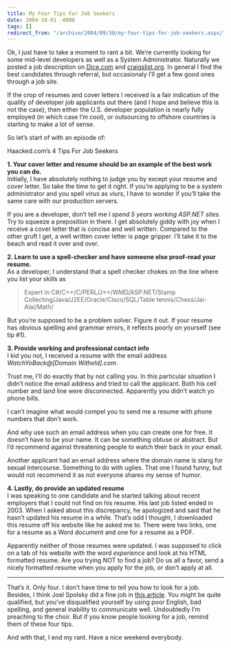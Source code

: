 ```yaml
---
title: My Four Tips For Job Seekers
date: 2004-10-01 -0800
tags: []
redirect_from: "/archive/2004/09/30/my-four-tips-for-job-seekers.aspx/"
---
```


Ok, I just have to take a moment to rant a bit. We’re currently looking
for some mid-level developers as well as a System Administrator.
Naturally we posted a job description on
[Dice.com](http://www.dice.com/ "Dice") and
[craigslist.org](http://www.craigslist.org/ "Craigs List"). In general I
find the best candidates through referral, but occasionaly I’ll get a
few good ones through a job site.

If the crop of resumes and cover letters I received is a fair indication
of the quality of developer job applicants out there (and I hope and
believe this is not the case), then either the U.S. developer population
is nearly fully employed (in which case I’m cool), or outsourcing to
offshore countries is starting to make a lot of sense.

So let’s start of with an episode of:

Haacked.com’s 4 Tips For Job Seekers

**1. Your cover letter and resume should be an example of the best work
you can do.** \
 Initially, I have absolutely nothing to judge you by except your resume
and cover letter. So take the time to get it right. If you’re applying
to be a system administrator and you spell *virus* as *viurs*, I have to
wonder if you’ll take the same care with our production servers.

If you are a developer, don’t tell me *I spend 5 years working ASP.NET
sites.* Try to squeeze a preposition in there. I get absolutely giddy
with joy when I receive a cover letter that is concise and well written.
Compared to the other gruft I get, a well written cover letter is page
gripper. I’ll take it to the beach and read it over and over.

**2. Learn to use a spell-checker and have someone else proof-read your
resume.** \
 As a developer, I understand that a spell checker chokes on the line
where you list your skills as

> Expert in C\#/C++/C/PERL/J++/WMD/ASP.NET/Stamp
> Collecting/Java/J2EE/Oracle/Cisco/SQL/Table
> tennis/Chess/Jai-Alai/Math/

But you’re supposed to be a problem solver. Figure it out. If your
resume has obvious spelling and grammar errors, it reflects poorly on
yourself (see tip \#1).

**3. Provide working and professional contact info**\
 I kid you not, I received a resume with the email address
*WatchYoBack@[Domain Witheld].com*.

Trust me, I’ll do exactly that by not calling you. In this particular
situation I didn’t notice the email address and tried to call the
applicant. Both his cell number and land line were disconnected.
Apparently you didn’t watch yo phone bills.

I can’t imagine what would compel you to send me a resume with phone
numbers that don’t work.

And why use such an email address when you can create one for free. It
doesn’t have to be your name. It can be something obtuse or abstract.
But I’d recommend against threatening people to watch their back in your
email.

Another applicant had an email address where the domain name is slang
for sexual intercourse. Something to do with uglies. That one I found
funny, but would not recommend it as not everyone shares my sense of
humor.

**4. Lastly, do provide an updated resume** \
 I was speaking to one candidate and he started talking about recent
employers that I could not find on his resume. His last job listed ended
in 2003. When I asked about this discrepancy, he apologized and said
that he hasn’t updated his resume in a while. That’s odd I thought, I
downloaded this resume off his website like he asked me to. There were
two links, one for a resume as a Word document and one for a resume as a
PDF.

Apparently neither of those resumes were updated. I was supposed to
click on a tab of his website with the word *experience* and look at his
HTML formatted resume. Are you trying NOT to find a job? Do us all a
favor, send a nicely formatted resume when you apply for the job, or
don’t apply at all.

* * * * *

That’s it. Only four. I don’t have time to tell you how to look for a
job. Besides, I think Joel Spolsky did a fine job in [this
article](http://www.joelonsoftware.com/articles/ResumeRead.html). You
might be quite qualified, but you’ve disqualified yourself by using poor
English, bad spelling, and general inability to communicate well.
Undoubtedly I’m preaching to the choir. But if you know people looking
for a job, remind them of these four tips.

And with that, I end my rant. Have a nice weekend everybody.

